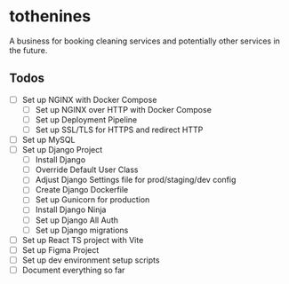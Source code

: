 # tothenines
A business for booking cleaning services and potentially other services in the future.


## Todos

- [ ] Set up NGINX with Docker Compose
    - [ ] Set up NGINX over HTTP with Docker Compose
    - [ ] Set up Deployment Pipeline
    - [ ] Set up SSL/TLS for HTTPS and redirect HTTP
- [ ] Set up MySQL
- [ ] Set up Django Project
    - [ ] Install Django
    - [ ] Override Default User Class
    - [ ] Adjust Django Settings file for prod/staging/dev config
    - [ ] Create Django Dockerfile
    - [ ] Set up Gunicorn for production
    - [ ] Install Django Ninja
    - [ ] Set up Django All Auth
    - [ ] Set up Django migrations
- [ ] Set up React TS project with Vite
- [ ] Set up Figma Project
- [ ] Set up dev environment setup scripts
- [ ] Document everything so far
